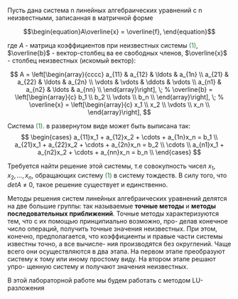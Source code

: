 Пусть дана система n линейных алгебраических уравнений с n неизвестными, записанная в матричной форме
      
$$\begin{equation}A\overline{x} = \overline{f}, \end{equation}$$

где $A$ - матрица коэффициентов при неизвестных системы <span style="color:#25793B">(1)</span>, $\overline{b}$ - вектор-столбец ва ее свободных членов, $\overline{x}$ - столбец неизвестных (искомый вектор):

$$
    A = 
    \left[\begin{array}{cccc}
        a_{11} & a_{12} & \ldots & a_{1n}  \\
        a_{21} & a_{22} & \ldots & a_{2n}  \\
        \vdots & \vdots & \ddots & \vdots  \\
        a_{n1} & a_{n2} & \ldots & a_{nn}  \\
    \end{array}\right], \;
    %
    \overline{b} =
    \left[\begin{array}{c}
        b_1  \\
        b_2  \\
        \vdots  \\
        b_n  \\
    \end{array}\right], \;
    %
    \overline{x} =
    \left[\begin{array}{c}
        x_1  \\
        x_2  \\
        \vdots  \\
        x_n  \\
    \end{array}\right],
$$

Система <span style="color:#25793B">(1)</span>. в развернутом виде может быть выписана так:
$$
    \begin{cases}
        a_{11}x_1 + a_{12}x_2 + \cdots + a_{1n}x_n = b_1  \\
        a_{21}x_1 + a_{22}x_2 + \cdots + a_{2n}x_n = b_2  \\
        \cdots  \\
        a_{n1}x_1 + a_{n2}x_2 + \cdots + a_{nn}x_n = b_n  \\
    \end{cases}
$$

Требуется найти решение этой системы, т.е совокупность чисел $x_1, x_2, \ldots , x_n,$ обращающих систему <span style="color:#25793B">(1)</span> в систему тождеств. В силу того, что $det A$ &ne; $0$, такое решение существует и единственно.

Методы решения систем линейных алгебраических уравнений делятся на две большие
группы: так называемые **точные методы** и **методы последовательных приближений**.
Точные методы характеризуются тем, что с их помощью принципиально возможно, про-
делав конечное число операций, получить точные значения неизвестных. При этом, конечно,
предполагается, что коэффициенты и правые части системы известны точно, а все вычисле-
ния производятся без округлений. Чаще всего они осуществляются в два этапа. На первом
этапе преобразуют систему к тому или иному простому виду. На втором этапе решают упро-
щенную систему и получают значения неизвестных.

В этой лабораторной работе мы будем работать с методом LU-разложения